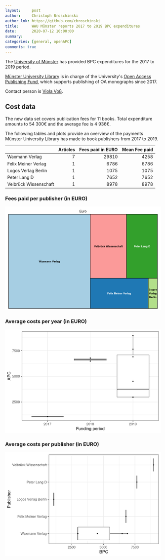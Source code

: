 ```yaml
---
layout:     post
author:     Christoph Broschinski
author_lnk: https://github.com/cbroschinski
title:      WWU Münster reports 2017 to 2019 BPC expenditures
date:       2020-07-12 10:00:00
summary:    
categories: [general, openAPC]
comments: true
---
```





The [University of Münster](https://www.uni-muenster.de/en/) has provided BPC expenditures for the 2017 to 2019 period.

[Münster University Library](https://www.ulb.uni-muenster.de/) is in charge of the University's [Open Access Publishing Fund](https://www.uni-muenster.de/Publizieren/service/publikationsfonds/), which supports publishing of OA monographs since 2017.

Contact person is [Viola Voß](mailto:openaccess@uni-muenster.de).

## Cost data



The new data set covers publication fees for 11 books. Total expenditure amounts to 54 300€ and the average fee is 4 936€.

The following tables and plots provide an overview of the payments Münster University Library has made to book publishers from 2017 to 2019.


|                      | Articles| Fees paid in EURO| Mean Fee paid|
|:---------------------|--------:|-----------------:|-------------:|
|Waxmann Verlag        |        7|             29810|          4258|
|Felix Meiner Verlag   |        1|              6786|          6786|
|Logos Verlag Berlin   |        1|              1075|          1075|
|Peter Lang D          |        1|              7652|          7652|
|Velbrück Wissenschaft |        1|              8978|          8978|

### Fees paid per publisher (in EURO)

![plot of chunk tree_muenster_2020_07_12_bpc_full](/figure/tree_muenster_2020_07_12_bpc_full-1.png)

###  Average costs per year (in EURO)

![plot of chunk box_muenster_2020_07_12_bpc_year_full](/figure/box_muenster_2020_07_12_bpc_year_full-1.png)

###  Average costs per publisher (in EURO)

![plot of chunk box_muenster_2020_07_12_bpc_publisher_full](/figure/box_muenster_2020_07_12_bpc_publisher_full-1.png)
